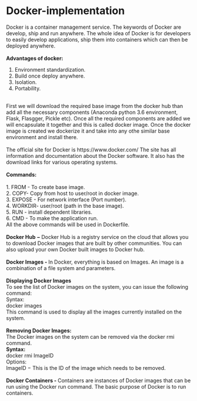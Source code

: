 # Docker-implementation
Docker is a container management service. The keywords of Docker are develop, ship and run anywhere. The whole idea of Docker is for developers to easily develop applications, ship them into containers which can then be deployed anywhere.<br>
<br>
<b>Advantages of docker:</b><br>
1. Environment standardization.
2. Build once deploy anywhere.
3. Isolation.
4. Portability.
<br>
First we will download the required base image from the docker hub than add all the necessary components (Anaconda python 3.6 environment, Flask, Flasgger, Pickle etc). Once all the required components are added we will encapsulate it together and this is called docker image. Once the docker image is created we dockerize it and take into any othe similar base environment and install there.<br>
<br>
The official site for Docker is https://www.docker.com/ The site has all information and documentation about the Docker software. It also has the download links for various operating systems.<br>
<br>
<b>Commands:</b><br>
<br>
1. FROM - To create base image.<br>
2. COPY- Copy from host to user/root in docker image.<br>
3. EXPOSE - For network interface (Port number).<br>
4. WORKDIR- user/root (path in the base image).<br>
5. RUN - install dependent libraries.<br>
6. CMD - To make the application run.<br>
All the above commands will be used in Dockerfile.<br>
<br>
<b>Docker Hub − </b>Docker Hub is a registry service on the cloud that allows you to download Docker images that are built by other communities. You can also upload your own Docker built images to Docker hub.<br>
<br>
<b>Docker Images - </b>In Docker, everything is based on Images. An image is a combination of a file system and parameters.<br>
<br>
<b>Displaying Docker Images</b><br>
To see the list of Docker images on the system, you can issue the following command:<br>
Syntax:<br>
docker images<br>
This command is used to display all the images currently installed on the system.<br>
<br>
<b>Removing Docker Images:</b><br>
The Docker images on the system can be removed via the docker rmi command.<br>
<b>Syntax:</b><br>
docker rmi ImageID<br>
Options:<br>
ImageID − This is the ID of the image which needs to be removed.<br>
<br>
<b>Docker Containers - </b>Containers are instances of Docker images that can be run using the Docker run command. The basic purpose of Docker is to run containers.
